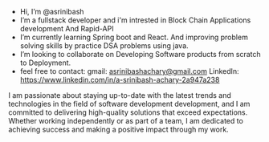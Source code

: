 -  Hi, I’m @asrinibash
-  I’m a fullstack developer and i'm intrested in Block Chain Applications development And Rapid-API 
-  I’m currently learning Spring boot and React. And improving problem solving skills by practice DSA problems using java.
-  I’m looking to collaborate on Developing Software products from scratch to Deployment.
-  feel free to contact:
         gmail: asrinibashachary@gmail.com
         LinkedIn: https://www.linkedin.com/in/a-srinibash-achary-2a947a238

I am passionate about staying up-to-date with the 
latest trends and technologies in the field of 
software development development,
and I am committed to delivering high-quality solutions 
that exceed expectations. Whether working independently
or as part of a team, I am dedicated to achieving success 
and making a positive impact through my work.
